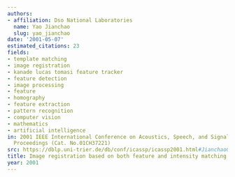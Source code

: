 ```yaml
---
authors:
- affiliation: Dso National Laboratories
  name: Yao Jianchao
  slug: yao_jianchao
date: '2001-05-07'
estimated_citations: 23
fields:
- template matching
- image registration
- kanade lucas tomasi feature tracker
- feature detection
- image processing
- feature
- homography
- feature extraction
- pattern recognition
- computer vision
- mathematics
- artificial intelligence
in: 2001 IEEE International Conference on Acoustics, Speech, and Signal Processing.
  Proceedings (Cat. No.01CH37221)
src: https://dblp.uni-trier.de/db/conf/icassp/icassp2001.html#Jianchao01
title: Image registration based on both feature and intensity matching
year: 2001
---
```

